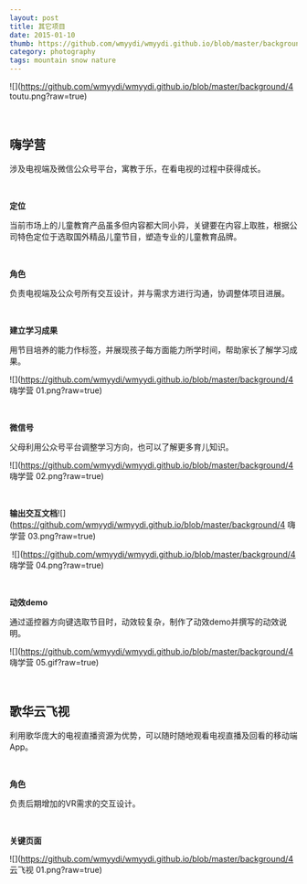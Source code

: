```yaml
---
layout: post
title: 其它项目
date: 2015-01-10
thumb: https://github.com/wmyydi/wmyydi.github.io/blob/master/background/4 其它项目.png?raw=true
category: photography
tags: mountain snow nature
---
```


![](https://github.com/wmyydi/wmyydi.github.io/blob/master/background/4 toutu.png?raw=true)

​                                

## **嗨学营**

涉及电视端及微信公众号平台，寓教于乐，在看电视的过程中获得成长。

​           

**定位**

当前市场上的儿童教育产品虽多但内容都大同小异，关键要在内容上取胜，根据公司特色定位于选取国外精品儿童节目，塑造专业的儿童教育品牌。

​          

**角色**

负责电视端及公众号所有交互设计，并与需求方进行沟通，协调整体项目进展。

​              

**建立学习成果**

用节目培养的能力作标签，并展现孩子每方面能力所学时间，帮助家长了解学习成果。

![](https://github.com/wmyydi/wmyydi.github.io/blob/master/background/4 嗨学营 01.png?raw=true)

​                 

**微信号**

父母利用公众号平台调整学习方向，也可以了解更多育儿知识。

![](https://github.com/wmyydi/wmyydi.github.io/blob/master/background/4 嗨学营 02.png?raw=true)

​                         

 **输出交互文档**![](https://github.com/wmyydi/wmyydi.github.io/blob/master/background/4 嗨学营 03.png?raw=true)

​                   ![](https://github.com/wmyydi/wmyydi.github.io/blob/master/background/4 嗨学营 04.png?raw=true)

​                   

**动效demo**

通过遥控器方向键选取节目时，动效较复杂，制作了动效demo并撰写的动效说明。

![](https://github.com/wmyydi/wmyydi.github.io/blob/master/background/4 嗨学营 05.gif?raw=true)

​                       

## **歌华云飞视**

利用歌华庞大的电视直播资源为优势，可以随时随地观看电视直播及回看的移动端App。

​              

**角色**

负责后期增加的VR需求的交互设计。

​           

**关键页面**

![](https://github.com/wmyydi/wmyydi.github.io/blob/master/background/4 云飞视 01.png?raw=true)



​              

